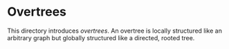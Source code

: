 # Overtrees

This directory introduces *overtrees*. An overtree is locally structured like an arbitrary graph but globally structured like a directed, rooted tree.
